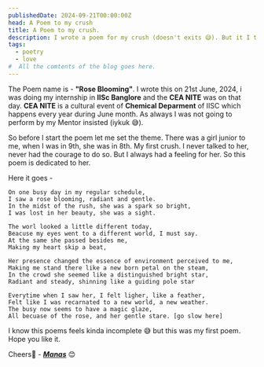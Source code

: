 ```yaml
---
publishedDate: 2024-09-21T00:00:00Z
head: A Poem to my crush
title: A Poem to my crush.
description: I wrote a poem for my crush (doesn't exits 😅). But it I think you make like it. Who doesn't have a crush in his lifetime 🤨
tags:
  - poetry
  - love
#  All the comtents of the blog goes here.
---
```


The Poem name is - **"Rose Blooming"**. I wrote this on 21st June, 2024, i was doing my internship in **IISc Banglore** and the **CEA NITE** was on that day. **CEA NITE** is a cultural event of **Chemical Deparment** of IISC which happens every year during June month. As always I was not going to perform by my Mentor insisted (iykuk 😅).

So before I start the poem let me set the theme. There was a girl junior to me, when I was in 9th, she was in 8th. My first crush. I never talked to her, never had the courage to do so. But I always had a feeling for her. So this poem is dedicated to her.

Here it goes -

```
On one busy day in my regular schedule,
I saw a rose blooming, radiant and gentle.
In the midst of the rush, she was a spark so bright,
I was lost in her beauty, she was a sight.

The worl looked a little different today,
Beacuse my eyes went to a different world, I must say.
At the same she passed besides me,
Making my heart skip a beat,

Her presence changed the essence of environment perceived to me,
Making me stand there like a new born petal on the steam,
In the crowd she seemed like a distinguished bright star,
Radiant and steady, shinning like a guiding pole star

Everytime when I saw her, I felt ligher, like a feather,
Felt like I was recarnated to a new world, a new weather.
The busy now seems to have a magic glaze,
All becuase of the rose, and her gentle stare. [go slow here]
```

I know this poems feels kinda incomplete 😅 but this was my first poem. Hope you like it.

Cheers🥂 - [**_Manas_**](https://www.github.com/scienmanas) 😊

